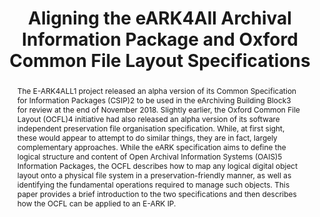 ---
abstract: The E-ARK4ALL1 project released an alpha version of its Common Specification
  for Information Packages (CSIP)2 to be used in the eArchiving Building Block3 for
  review at the end of November 2018. Slightly earlier, the Oxford Common File Layout
  (OCFL)4 initiative had also released an alpha version of its software independent
  preservation file organisation specification. While, at first sight, these would
  appear to attempt to do similar things, they are in fact, largely complementary
  approaches. While the eARK specification aims to define the logical structure and
  content of Open Archival Information Systems (OAIS)5 Information Packages, the OCFL
  describes how to map any logical digital object layout onto a physical file system
  in a preservation-friendly manner, as well as identifying the fundamental operations
  required to manage such objects. This paper provides a brief introduction to the
  two specifications and then describes how the OCFL can be applied to an E-ARK IP.
creators:
- Dappert, Angela
- Bredenberg, Karin
- Jefferies, Neil
date: null
document_url: https://services.phaidra.univie.ac.at/api/object/o:1079782/download
grand_parent: iPRES
institutions: []
keywords: []
landing_page_url: https://phaidra.univie.ac.at/o:1079782
language: eng
layout: publication
license: CC BY 4.0 International
notes_url: null
parent: iPRES 2019
publication_type: paper
size: 275231
slides_url: null
source_name: iPRES
stream_url: null
title: 'Aligning the eARK4All Archival Information Package and Oxford Common File
  Layout Specifications '
year: 2019
---